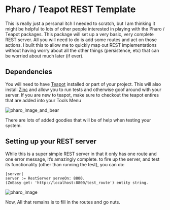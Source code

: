 # Pharo / Teapot REST Template
This is really just a personal itch I needed to scratch, but I am thinking it might be helpful to lots of other people interested in playing with the Pharo / Teapot packages.
This package will set up a very basic, very complete REST server. All you will need to do is add some routes and act on those actions.
I built this to allow me to quickly map out REST implementations without having worry about all the other things (persistence, etc) that can be worried about much later (if ever).

## Dependencies
You will need to have [Teapot](http://smalltalkhub.com/#!/~zeroflag/Teapot) installed or part of your project. This will also install [Zinc](http://zn.stfx.eu/zn/index.html) and allow you to  run tests and otherwise goof around with your server.
If you are new to teapot,  make sure to checkout the teapot entires that are added into your Tools Menu

![pharo_image_and_bear](https://user-images.githubusercontent.com/77505/29290083-d6e9a46a-810c-11e7-9f8a-a20b0abf89d1.jpg)

There are lots of added goodies that will be of help when testing your system.
## Setting up your REST server
While this is a super simple REST server in that it only has one route and one error message, it’s amazingly complete. to fire up the server, and test its functionality (other than running the test), you can do:
``` 
|server| 
server := RestServer serveOn: 8800.
(ZnEasy get: 'http://localhost:8800/test_route') entity string. 
```

![pharo_image](https://user-images.githubusercontent.com/77505/29289883-34a26c14-810c-11e7-821a-432f79ca87fd.jpg)

Now, All that remains is to fill in the routes and go nuts.

